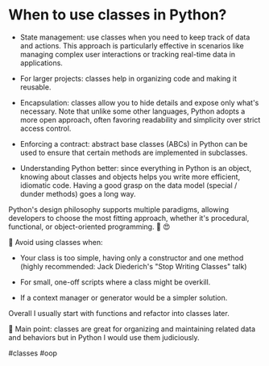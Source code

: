 # When to use classes in Python?

- State management: use classes when you need to keep track of data and actions. This approach is particularly effective in scenarios like managing complex user interactions or tracking real-time data in applications.

- For larger projects: classes help in organizing code and making it reusable.

- Encapsulation: classes allow you to hide details and expose only what's necessary. Note that unlike some other languages, Python adopts a more open approach, often favoring readability and simplicity over strict access control.

- Enforcing a contract: abstract base classes (ABCs) in Python can be used to ensure that certain methods are implemented in subclasses.

- Understanding Python better: since everything in Python is an object, knowing about classes and objects helps you write more efficient, idiomatic code. Having a good grasp on the data model (special / dunder methods) goes a long way.

Python's design philosophy supports multiple paradigms, allowing developers to choose the most fitting approach, whether it's procedural, functional, or object-oriented programming. 🐍 😍

🚫 Avoid using classes when:

- Your class is too simple, having only a constructor and one method (highly recommended: Jack Diederich's "Stop Writing Classes" talk)

- For small, one-off scripts where a class might be overkill.

- If a context manager or generator would be a simpler solution.

Overall I usually start with functions and refactor into classes later.

🔑 Main point: classes are great for organizing and maintaining related data and behaviors but in Python I would use them judiciously.

#classes #oop
